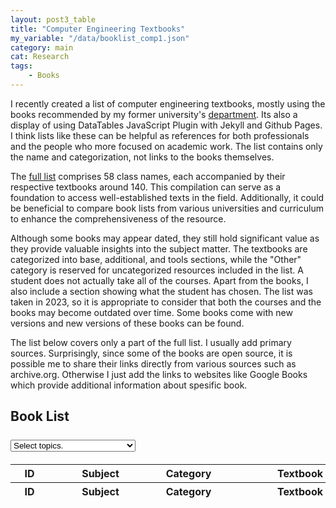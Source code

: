 ```yaml
---
layout: post3_table
title: "Computer Engineering Textbooks"
my_variable: "/data/booklist_comp1.json"
category: main
cat: Research
tags:
    - Books
---
```


I recently created a list of computer engineering textbooks, mostly using the books recommended by my former university's [department](https://www.ogu.edu.tr/). Its also a display of using DataTables JavaScript Plugin with Jekyll and Github Pages. I think lists like these can be helpful as references for both professionals and the people who more focused on academic work. The list contains only the name and categorization, not links to the books themselves.
<!--more-->
The [full list](https://disk.yandex.com.tr/i/DchWODyCROwE6g) comprises 58 class names, each accompanied by their respective textbooks around 140. This compilation can serve as a foundation to access well-established texts in the field. Additionally, it could be beneficial to compare book lists from various universities and curriculum to enhance the comprehensiveness of the resource.

Although some books may appear dated, they still hold significant value as they provide valuable insights into the subject matter. The textbooks are categorized into base, additional, and tools sections, while the "Other" category is reserved for uncategorized resources included in the list. A student does not actually take all of the courses. Apart from the books, I also include a section showing what the student has chosen. The list was taken in 2023, so it is appropriate to consider that both the courses and the books may become outdated over time. Some books come with new versions and new versions of these books can be found.

The list below covers only a part of the full list. I usually add primary sources. Surprisingly, since some of the books are open source, it is possible me to share their links directly from various sources such as archive.org. Otherwise I just add the links to websites like Google Books which provide additional information about spesific book.

## Book List

<div style=" margin-bottom: 20px; margin-top: 25px; ">
<select name="myselect" style="max-width:200px;" class="form-select form-select-sm" aria-label=".form-select-sm example" id="myselect">
<option value="">Select topics.</option>
<option value="Physics">Physics</option>
<option value="Calculus">Calculus</option>  
<option value="Differential Equations">Differential Equations</option>
<option value="Linear Algebra">Linear Algebra</option>
<option value="Numerical Methods">Numerical Methods</option>
<option value="Algorithms And Complexity">Algorithms And Complexity</option>
<option value="Probability">Probability</option>
<option value="Dicrete Computational Structures">Dicrete Computational Structures</option>
<option value="Formal Languages and Automata">Formal Languages and Automata</option>
<option value="Digital Design">Digital Design</option>
<option value="Fundementals Of Electronics">Fundementals Of Electronics</option>
<option value="Data Structures">Data Structures</option>
<option value="Programming">Programming</option>
<option value="Database Programming">Database Programming</option>
<option value="Object Oriented Programming">Object Oriented Programming</option>
<option value="Advanced Programming">Advanced Programming</option>
<option value="Enterprise Java">Enterprise Java</option>
<option value="Database Management Systems">Database Management Systems</option>
<option value="Microcomputers">Microcomputers</option>
<option value="Computer Architecture">Computer Architecture</option>
<option value="Advanced Computer Architecture">Advanced Computer Architecture</option>
<option value="Computer Programming For Engineering Problems">Computer Programming For Engineering Problems</option>
<option value="Software Engineering">Software Engineering</option>
<option value="Business Intelligence">Business Intelligence</option>
<option value="Operating Systems">Operating Systems</option>
<option value="Computer Networks">Computer Networks</option>
<option value="Distributed Systems">Distributed Systems</option>
<option value="Autonomous Mobile Robots">Autonomous Mobile Robots</option>
<option value="Wireless Sensor Networks">Wireless Sensor Networks</option>
<option value="System Programming">System Programming</option>
<option value="Mobile Programming">Mobile Programming</option>
<option value="Secure Coding">Secure Coding</option>
<option value="Data Structures And Algoritm Analysis">Data Structures And Algoritm Analysis</option>
<option value="Economics">Economics</option>
<option value="Entrepreneurship">Entrepreneurship</option>
<option value="Financial Markets">Financial Markets</option>
<option value="Algorithms For Optimization">Algorithms For Optimization</option>
<option value="Parallel Programing">Parallel Programing</option>
<option value="Computational Geometry">Computational Geometry</option>
<option value="Pattern Recognition">Pattern Recognition</option>
<option value="Data Mining">Data Mining</option>
<option value="Data Security">Data Security</option>
<option value="Image Processing">Image Processing</option>
<option value="Artificial Intelligence">Artificial Intelligence</option>
<option value="Big Data Mining">Big Data Mining</option>
<option value="Deep Learning">Deep Learning</option>
<option value="Data Mining">Data Mining</option>
<option value="Text Mining">Text Mining</option>
<option value="Neural Networks">Neural Networks</option>
<option value="Machine Learning">Machine Learning</option>
<option value="Fuzzy Logic">Fuzzy Logic</option>
<option value="Digital Communication">Digital Communication</option>
<option value="Network Applications UE">Network Applications UE</option>
<option value="Introduction To VHDL">Introduction To VHDL</option>
<option value="Web Based Technologies">Web Based Technologies</option>
<option value="Others">Others</option>
</select>
</div>

<table id="example" class="table table-bordered mt-3 mb-3 display" style="width:100% font-size:13px;">
                      <thead>
                        <tr>
                          <th style="min-width: 45px;">ID</th>
                          <th style="min-width: 150px;">Subject</th>
                          <th style="min-width: 100px;">Category</th>
                          <th style="min-width: 225px;">Textbook</th>
                        </tr>
                      </thead>
                      <tfoot>
                        <tr>
                          <th>ID</th>
                          <th>Subject</th>
                          <th>Category</th>
                          <th>Textbook</th>
                        </tr>
                      </tfoot>
</table>

